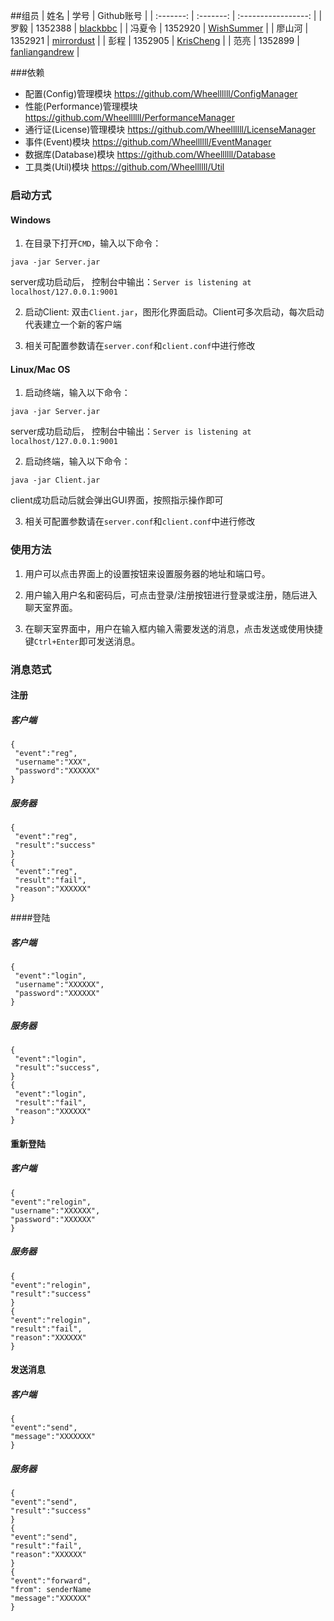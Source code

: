 ##组员
| 姓名      | 学号      | Github账号          |
| :-------: | :-------: | :-----------------: |
| 罗毅      | 1352388   | [blackbbc][1]       |
| 冯夏令    | 1352920   | [WishSummer][2]     |
| 廖山河    | 1352921   | [mirrordust][3]     |
| 彭程      | 1352905   | [KrisCheng][4]      |
| 范亮      | 1352899   | [fanliangandrew][5] |

###依赖
- 配置(Config)管理模块 https://github.com/Wheellllll/ConfigManager
- 性能(Performance)管理模块 https://github.com/Wheellllll/PerformanceManager
- 通行证(License)管理模块 https://github.com/Wheellllll/LicenseManager
- 事件(Event)模块 https://github.com/Wheellllll/EventManager
- 数据库(Database)模块 https://github.com/Wheellllll/Database
- 工具类(Util)模块 https://github.com/Wheellllll/Util

### 启动方式
#### Windows
1. 在目录下打开`CMD`，输入以下命令：
 ```
 java -jar Server.jar
 ```
 server成功启动后， 控制台中输出：`Server is listening at localhost/127.0.0.1:9001`

2. 启动Client: 双击`Client.jar`，图形化界面启动。Client可多次启动，每次启动代表建立一个新的客户端

3. 相关可配置参数请在`server.conf`和`client.conf`中进行修改

#### Linux/Mac OS
1. 启动终端，输入以下命令：
 ```
 java -jar Server.jar
 ```
 server成功启动后， 控制台中输出：`Server is listening at localhost/127.0.0.1:9001`

2. 启动终端，输入以下命令：
 ```
 java -jar Client.jar
 ```
 client成功启动后就会弹出GUI界面，按照指示操作即可

3. 相关可配置参数请在`server.conf`和`client.conf`中进行修改

### 使用方法
1. 用户可以点击界面上的设置按钮来设置服务器的地址和端口号。

2. 用户输入用户名和密码后，可点击登录/注册按钮进行登录或注册，随后进入聊天室界面。

3. 在聊天室界面中，用户在输入框内输入需要发送的消息，点击发送或使用快捷键`Ctrl+Enter`即可发送消息。

### 消息范式

#### 注册
##### 客户端
```
{
 "event":"reg",
 "username":"XXX",
 "password":"XXXXXX"
}
```

##### 服务器
```
{
 "event":"reg",
 "result":"success"
}
{
 "event":"reg",
 "result":"fail",
 "reason":"XXXXXX"
}
```

####登陆
##### 客户端
```
{
 "event":"login",
 "username":"XXXXXX",
 "password":"XXXXXX"
}
```

##### 服务器
```
{
 "event":"login",
 "result":"success",
}
{
 "event":"login",
 "result":"fail",
 "reason":"XXXXXX"
}
```

#### 重新登陆
##### 客户端
```
{
"event":"relogin",
"username":"XXXXXX",
"password":"XXXXXX"
}
```

##### 服务器
```
{
"event":"relogin",
"result":"success"
}
{
"event":"relogin",
"result":"fail",
"reason":"XXXXXX"
}
```

#### 发送消息
##### 客户端
```
{
"event":"send",
"message":"XXXXXXX"
}
```

##### 服务器
```
{
"event":"send",
"result":"success"
}
{
"event":"send",
"result":"fail",
"reason":"XXXXXX"
}
{
"event":"forward",
"from": senderName
"message":"XXXXXX"
}
```

[1]: https://github.com/blackbbc
[2]: https://github.com/WishSummer
[3]: https://github.com/mirrordust
[4]: https://github.com/KrisCheng
[5]: https://github.com/fanliangandrew
